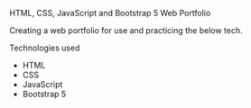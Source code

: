 HTML, CSS, JavaScript and Bootstrap 5 Web Portfolio

Creating a web portfolio for use and practicing the below tech. 

Technologies used
- HTML
- CSS
- JavaScript
- Bootstrap 5
